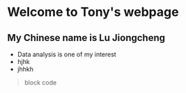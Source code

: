 # Welcome to Tony's webpage

## My Chinese name is Lu Jiongcheng 

- Data analysis is one of my interest
- hjhk
- jhhkh

> block code









